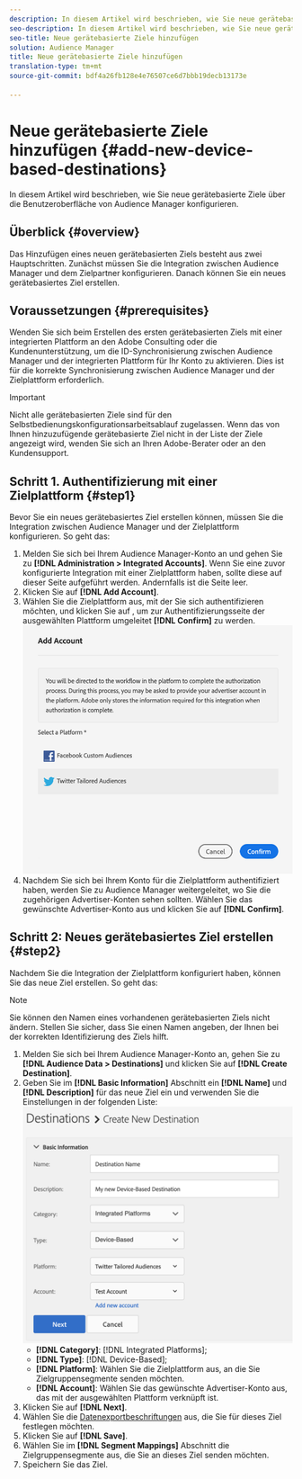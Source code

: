 ```yaml
---
description: In diesem Artikel wird beschrieben, wie Sie neue gerätebasierte Ziele über die Benutzeroberfläche von Audience Manager konfigurieren.
seo-description: In diesem Artikel wird beschrieben, wie Sie neue gerätebasierte Ziele über die Benutzeroberfläche von Audience Manager konfigurieren.
seo-title: Neue gerätebasierte Ziele hinzufügen
solution: Audience Manager
title: Neue gerätebasierte Ziele hinzufügen
translation-type: tm+mt
source-git-commit: bdf4a26fb128e4e76507ce6d7bbb19decb13173e

---
```



# Neue gerätebasierte Ziele hinzufügen {#add-new-device-based-destinations}

In diesem Artikel wird beschrieben, wie Sie neue gerätebasierte Ziele über die Benutzeroberfläche von Audience Manager konfigurieren.

## Überblick {#overview}

Das Hinzufügen eines neuen gerätebasierten Ziels besteht aus zwei Hauptschritten. Zunächst müssen Sie die Integration zwischen Audience Manager und dem Zielpartner konfigurieren. Danach können Sie ein neues gerätebasiertes Ziel erstellen.

## Voraussetzungen {#prerequisites}

Wenden Sie sich beim Erstellen des ersten gerätebasierten Ziels mit einer integrierten Plattform an den Adobe Consulting oder die Kundenunterstützung, um die ID-Synchronisierung zwischen Audience Manager und der integrierten Plattform für Ihr Konto zu aktivieren. Dies ist für die korrekte Synchronisierung zwischen Audience Manager und der Zielplattform erforderlich.

>[!IMPORTANT]
>
>Nicht alle gerätebasierten Ziele sind für den Selbstbedienungskonfigurationsarbeitsablauf zugelassen. Wenn das von Ihnen hinzuzufügende gerätebasierte Ziel nicht in der Liste der Ziele angezeigt wird, wenden Sie sich an Ihren Adobe-Berater oder an den Kundensupport.

## Schritt 1. Authentifizierung mit einer Zielplattform {#step1}

Bevor Sie ein neues gerätebasiertes Ziel erstellen können, müssen Sie die Integration zwischen Audience Manager und der Zielplattform konfigurieren. So geht das:

1. Melden Sie sich bei Ihrem Audience Manager-Konto an und gehen Sie zu **[!DNL Administration > Integrated Accounts]**. Wenn Sie eine zuvor konfigurierte Integration mit einer Zielplattform haben, sollte diese auf dieser Seite aufgeführt werden. Andernfalls ist die Seite leer.
2. Klicken Sie auf **[!DNL Add Account]**.
3. Wählen Sie die Zielplattform aus, mit der Sie sich authentifizieren möchten, und klicken Sie auf , um zur Authentifizierungsseite der ausgewählten Plattform umgeleitet **[!DNL Confirm]** zu werden. ![integrierte Plattformen](assets/dbd-integrated-platforms.png)
4. Nachdem Sie sich bei Ihrem Konto für die Zielplattform authentifiziert haben, werden Sie zu Audience Manager weitergeleitet, wo Sie die zugehörigen Advertiser-Konten sehen sollten. Wählen Sie das gewünschte Advertiser-Konto aus und klicken Sie auf **[!DNL Confirm]**.

## Schritt 2: Neues gerätebasiertes Ziel erstellen {#step2}

Nachdem Sie die Integration der Zielplattform konfiguriert haben, können Sie das neue Ziel erstellen. So geht das:

>[!NOTE]
>
>Sie können den Namen eines vorhandenen gerätebasierten Ziels nicht ändern. Stellen Sie sicher, dass Sie einen Namen angeben, der Ihnen bei der korrekten Identifizierung des Ziels hilft.

1. Melden Sie sich bei Ihrem Audience Manager-Konto an, gehen Sie zu **[!DNL Audience Data > Destinations]** und klicken Sie auf **[!DNL Create Destination]**.
2. Geben Sie im **[!DNL Basic Information]** Abschnitt ein **[!DNL Name]** und **[!DNL Description]** für das neue Ziel ein und verwenden Sie die Einstellungen in der folgenden Liste: ![Setup](assets/dbd-new-basic.png)
   * **[!DNL Category]**: [!DNL Integrated Platforms];
   * **[!DNL Type]**: [!DNL Device-Based];
   * **[!DNL Platform]**: Wählen Sie die Zielplattform aus, an die Sie Zielgruppensegmente senden möchten.
   * **[!DNL Account]**: Wählen Sie das gewünschte Advertiser-Konto aus, das mit der ausgewählten Plattform verknüpft ist.
3. Klicken Sie auf **[!DNL Next]**.
4. Wählen Sie die [Datenexportbeschriftungen](/help/using/features/data-export-controls.md#controls-labels) aus, die Sie für dieses Ziel festlegen möchten.
5. Klicken Sie auf **[!DNL Save]**.
6. Wählen Sie im **[!DNL Segment Mappings]** Abschnitt die Zielgruppensegmente aus, die Sie an dieses Ziel senden möchten.
7. Speichern Sie das Ziel.

